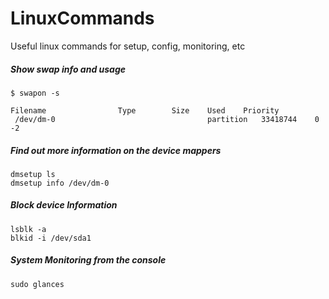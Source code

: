 # LinuxCommands
Useful linux commands for setup, config, monitoring, etc

##### Show swap info and usage
```
$ swapon -s
```
```
Filename				Type		Size	Used	Priority 
 /dev/dm-0                              	partition	33418744	0	-2
```
##### Find out more information on the device mappers
```
dmsetup ls
dmsetup info /dev/dm-0
```
##### Block device Information
```
lsblk -a
blkid -i /dev/sda1
```
##### System Monitoring from the console
```
sudo glances
```
